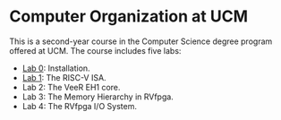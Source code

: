 # Computer Organization at UCM
This is a second-year course in the Computer Science degree program offered at UCM. The course includes five labs:

+ [Lab 0](https://github.com/artecs-group/RVfpga-sim-addons/tree/main/Computer_Organization/Lab0): Installation.
+ [Lab 1](https://github.com/artecs-group/RVfpga-sim-addons/tree/main/Computer_Organization/Lab1): The RISC-V ISA.
+ Lab 2: The VeeR EH1 core.
+ Lab 3: The Memory Hierarchy in RVfpga.
+ Lab 4: The RVfpga I/O System.

